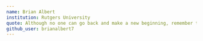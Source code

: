 ```yaml
---
name: Brian Albert
institution: Rutgers University
quote: Although no one can go back and make a new beginning, remember that you can start now and make a brand new ending.
github_user: brianalbert7
---
```


